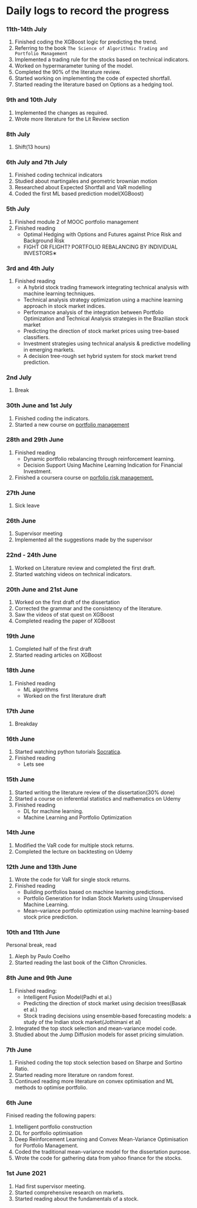 # Daily logs to record the progress
### 11th-14th July
1. Finished coding the XGBoost logic for predicting the trend.
2. Referring to the book `The Science of Algorithmic Trading and Portfolio Management`
3. Implemented a trading rule for the stocks based on technical indicators.
4. Worked on hypermarameter tuning of the model.
5. Completed the 90% of the literature review.
6. Started working on implementing the code of expected shortfall.
7. Started reading the literature based on Options as a hedging tool.
### 9th and 10th July
1. Implemented the changes as required.
2. Wrote more literature for the Lit Review section
### 8th July
1. Shift(13 hours)
### 6th July and 7th July
1. Finished coding technical indicators
2. Studied about martingales and geometric brownian motion
3. Researched about Expected Shortfall and VaR modelling
4. Coded the first ML based prediction model(XGBoost)
### 5th July
1. Finished module 2 of MOOC portfolio management
2. Finished reading
   - Optimal Hedging with Options and Futures against Price Risk and Background Risk
   - FIGHT OR FLIGHT? PORTFOLIO REBALANCING BY INDIVIDUAL INVESTORS∗
### 3rd and 4th July
1. Finished reading
   - A hybrid stock trading framework integrating technical analysis with
machine learning techniques.
   - Technical analysis strategy optimization using a machine learning
   approach in stock market indices.
   - Performance analysis of the integration between Portfolio Optimization and Technical Analysis strategies in the Brazilian stock market
   - Predicting the direction of stock market prices using tree-based classifiers.
   - Investment strategies using technical analysis & predictive modelling in emerging markets.
   - A decision tree-rough set hybrid system for stock market trend prediction.


### 2nd July
1. Break
### 30th June and 1st July
1. Finished coding the indicators.
2. Started a new course on [portfolio management](https://www.coursera.org/programs/70631bd8-6a88-4d71-82f9-de084b8c26b1?currentTab=MY_COURSES&productId=qeyXSV_uEeiNIQqyU-T6bA&productType=course&showMiniModal=true)

### 28th and 29th June
1. Finished reading
   - Dynamic portfolio rebalancing through reinforcement learning.
   - Decision Support Using Machine Learning Indication for
Financial Investment.
1. Finished a coursera course on [porfolio risk management.](https://www.coursera.org/programs/70631bd8-6a88-4d71-82f9-de084b8c26b1?currentTab=MY_COURSES&productId=lVrbSnKzEeWIfhKr_WcYsQ&productType=course&showMiniModal=true)
 

### 27th June
1. Sick leave
### 26th June
1. Supervisor meeting
2. Implemented all the suggestions made by the supervisor
### 22nd - 24th June
1. Worked on Literature review and completed the first draft.
2. Started watching videos on technical indicators.
### 20th June and 21st June
1. Worked on the first draft of the dissertation
2. Corrected the grammar and the consistency of the literature.
3. Saw the videos of stat quest on XGBoost
4. Completed reading the paper of XGBoost
### 19th June
1. Completed half of the first draft
2. Started reading articles on XGBoost
### 18th June
1. Finished reading 
   - ML algorithms
   - Worked on the first literature draft
### 17th June
1. Breakday
### 16th June
1. Started watching python tutorials [Socratica](https://www.youtube.com/watch?v=apACNr7DC_s&list=PLi01XoE8jYohWFPpC17Z-wWhPOSuh8Er-&index=23).
2. Finished reading
   - Lets see 
### 15th June 
1. Started writing the literature review of the dissertation(30% done)
2. Started a course on inferential statistics and mathematics on Udemy
3. Finished reading
   - DL for machine learning.
   - Machine Learning and Portfolio Optimization
### 14th June
1. Modified the VaR code for multiple stock returns.
2. Completed the lecture on backtesting on Udemy
### 12th June and 13th June
1. Wrote the code for VaR for single stock returns.
2. Finished reading
   - Building portfolios based on machine learning
predictions.
   - Portfolio Generation for Indian Stock Markets
using Unsupervised Machine Learning.
   - Mean–variance portfolio optimization using machine learning-based
stock price prediction.
### 10th and 11th June
Personal break, read 
1. Aleph by Paulo Coelho
2. Started reading the last book of the Clifton Chronicles.
### 8th June and 9th June
1. Finished reading:
   - Intelligent Fusion Model(Padhi et al.)
   - Predicting the direction of stock market using decision trees(Basak et al.)
   - Stock trading decisions using ensemble‐based forecasting models: a study of the Indian stock market(Jothimani et al)
2. Integrated the top stock selection and mean-variance model code.
3. Studied about the Jump Diffusion models for asset pricing simulation.
### 7th June
1. Finished coding the top stock selection based on Sharpe and Sortino Ratio.
2. Started reading more literature on random forest.
3. Continued reading more literature on convex optimisation and ML methods to optimise portfolio.
### 6th June
Finised reading the following papers:
1. Intelligent portfolio construction
2. DL for portfolio optimisation
3. Deep Reinforcement Learning and Convex
Mean-Variance Optimisation for Portfolio
Management.
1. Coded the traditional mean-variance model for the dissertation purpose.
2. Wrote the code for gathering data from yahoo finance for the stocks.
### 1st June 2021
1. Had first supervisor meeting.
2. Started comprehensive research on markets.
3. Started reading about the fundamentals of a stock.
